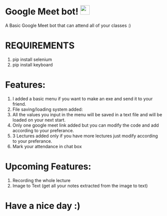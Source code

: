 # Google Meet bot! <img src="https://raw.githubusercontent.com/MartinHeinz/MartinHeinz/master/wave.gif" width="30px">

A Basic Google Meet bot that can attend all of your classes :)

# REQUIREMENTS
1. pip install selenium <br /> 
2. pip install keyboard
 
# Features:
1. I added a basic menu if you want to make an exe and send it to your friend.<br />
2. File saving/loading system added:<br />
3. All the values you input in the menu will be saved in a text file and will be loaded on your next start.<br />
4. Only one google meet link added but you can modify the code and add according to your preferance.<br />
5. 3 Lectures added only if you have more lectures just modify according to your preferance.<br />
6. Mark your attendance in chat box

# Upcoming Features:
1. Recording the whole lecture<br />
2. Image to Text (get all your notes extracted from the image to text)

# Have a nice day :)
